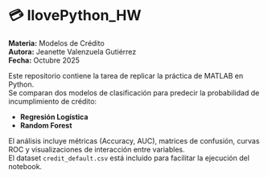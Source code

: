 # 💳 IlovePython_HW
**Materia:** Modelos de Crédito  
**Autora:** Jeanette Valenzuela Gutiérrez  
**Fecha:** Octubre 2025  

Este repositorio contiene la tarea de replicar la práctica de MATLAB en Python.  
Se comparan dos modelos de clasificación para predecir la probabilidad de incumplimiento de crédito:

- **Regresión Logística**  
- **Random Forest**

El análisis incluye métricas (Accuracy, AUC), matrices de confusión, curvas ROC y visualizaciones de interacción entre variables.  
El dataset `credit_default.csv` está incluido para facilitar la ejecución del notebook.

